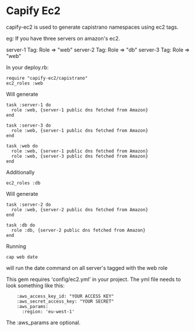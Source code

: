 Capify Ec2
====================================================

capify-ec2 is used to generate capistrano namespaces using ec2 tags. 

eg: If you have three servers on amazon's ec2.

server-1 Tag: Role => "web"
server-2 Tag: Role => "db"
server-3 Tag: Role => "web"

In your deploy.rb:

    require "capify-ec2/capistrano"
    ec2_roles :web

Will generate

    task :server-1 do
      role :web, {server-1 public dns fetched from Amazon}
    end
    
    task :server-3 do
      role :web, {server-1 public dns fetched from Amazon}
    end
    
    task :web do
      role :web, {server-1 public dns fetched from Amazon}
      role :web, {server-3 public dns fetched from Amazon}
    end

Additionally

    ec2_roles :db

Will generate

    task :server-2 do
      role :web, {server-2 public dns fetched from Amazon}
    end
    
    task :db do
      role :db, {server-2 public dns fetched from Amazon}
    end

Running

    cap web date

will run the date command on all server's tagged with the web role

This gem requires 'config/ec2.yml' in your project.
The yml file needs to look something like this:

    	:aws_access_key_id: "YOUR ACCESS KEY"
    	:aws_secret_access_key: "YOUR SECRET"
    	:aws_params:
    	  :region: 'eu-west-1'
	
The :aws_params are optional.
